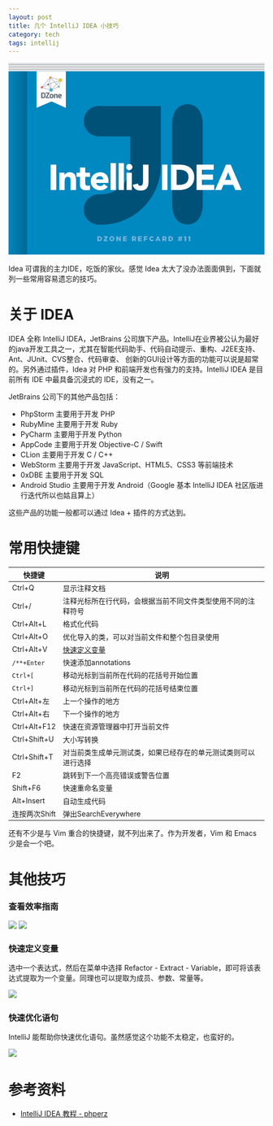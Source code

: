```yaml
---
layout: post
title: 几个 IntelliJ IDEA 小技巧
category: tech
tags: intellij
---
```


![](/assets/img/IntelliJ.png)

Idea 可谓我的主力IDE，吃饭的家伙。感觉 Idea 太大了没办法面面俱到，下面就列一些常用容易遗忘的技巧。

# 关于 IDEA

IDEA 全称 IntelliJ IDEA，JetBrains 公司旗下产品。IntelliJ在业界被公认为最好的java开发工具之一，尤其在智能代码助手、代码自动提示、重构、J2EE支持、Ant、JUnit、CVS整合、代码审查、 创新的GUI设计等方面的功能可以说是超常的。另外通过插件，Idea 对 PHP 和前端开发也有强力的支持。IntelliJ IDEA 是目前所有 IDE 中最具备沉浸式的 IDE，没有之一。
  
JetBrains 公司下的其他产品包括：
  
* PhpStorm 主要用于开发 PHP
* RubyMine 主要用于开发 Ruby
* PyCharm 主要用于开发 Python
* AppCode 主要用于开发 Objective-C / Swift
* CLion 主要用于开发 C / C++
* WebStorm 主要用于开发 JavaScript、HTML5、CSS3 等前端技术
* 0xDBE 主要用于开发 SQL
* Android Studio 主要用于开发 Android（Google 基本 IntelliJ IDEA 社区版进行迭代所以也姑且算上）

这些产品的功能一般都可以通过 Idea + 插件的方式达到。
  
# 常用快捷键

| 快捷键  | 说明  |
|---|---|
| Ctrl+Q | 显示注释文档 | 
| Ctrl+/	 | 注释光标所在行代码，会根据当前不同文件类型使用不同的注释符号 | 
| Ctrl+Alt+L | 格式化代码 | 
| Ctrl+Alt+O | 优化导入的类，可以对当前文件和整个包目录使用 | 
| Ctrl+Alt+V | [快速定义变量][1] | 
| `/**+Enter` | 快速添加annotations | 
| `Ctrl+[` | 移动光标到当前所在代码的花括号开始位置 | 
| `Ctrl+]` | 移动光标到当前所在代码的花括号结束位置 | 
| Ctrl+Alt+左 | 上一个操作的地方 | 
| Ctrl+Alt+右 | 下一个操作的地方 | 
| Ctrl+Alt+F12 | 快速在资源管理器中打开当前文件 | 
| Ctrl+Shift+U | 大小写转换 | 
| Ctrl+Shift+T | 对当前类生成单元测试类，如果已经存在的单元测试类则可以进行选择 | 
| F2 | 跳转到下一个高亮错误或警告位置 | 
| Shift+F6 | 快速重命名变量 | 
| Alt+Insert | 自动生成代码 | 
| 连按两次Shift | 弹出SearchEverywhere | 
  
还有不少是与 Vim 重合的快捷键，就不列出来了。作为开发者，Vim 和 Emacs  少是会一个吧。    

# 其他技巧
  
### 查看效率指南

![](http://7vigrt.com1.z0.glb.clouddn.com/blog/pic/201703/20170305183744.jpg)
![](http://7vigrt.com1.z0.glb.clouddn.com/blog/pic/201703/20170305183724.jpg)

### <span id='extract'>快速定义变量</span>

选中一个表达式，然后在菜单中选择 Refactor - Extract - Variable，即可将该表达式提取为一个变量。同理也可以提取为成员、参数、常量等。
  
![](http://7vigrt.com1.z0.glb.clouddn.com/blog/pic/201703/1421151681_4076.png)

### 快速优化语句

IntelliJ 能帮助你快速优化语句。虽然感觉这个功能不太稳定，也蛮好的。

![](http://7vigrt.com1.z0.glb.clouddn.com/blog/pic/201703/1421151682_6823.png)

# 参考资料

* [IntelliJ IDEA 教程 - phperz](http://www.phperz.com/article/15/0923/159068.html)

[1]: #extract